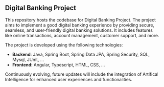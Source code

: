 ## Digital Banking Project

This repository hosts the codebase for Digital Banking Project. The project aims to implement a good digital banking experience by providing secure, seamless, and user-friendly digital banking solutions. It includes features like online transactions, account management, customer support, and more.

The project is developed using the following technologies:
- **Backend**: Java, Spring Boot, Spring Data JPA, Spring Security, SQL, Mysql, JUnit, ...
- **Frontend**: Angular, Typescript, HTML, CSS, ...

Continuously evolving, future updates will include the integration of Artifical Intelligence for enhanced user experiences and functionalities.
